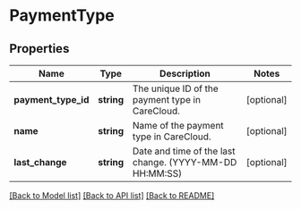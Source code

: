 # PaymentType

## Properties
Name | Type | Description | Notes
------------ | ------------- | ------------- | -------------
**payment_type_id** | **string** | The unique ID of the payment type in CareCloud. | [optional] 
**name** | **string** | Name of the payment type in CareCloud. | [optional] 
**last_change** | **string** | Date and time of the last change. (YYYY-MM-DD HH:MM:SS) | [optional] 

[[Back to Model list]](../../README.md#documentation-for-models) [[Back to API list]](../../README.md#documentation-for-api-endpoints) [[Back to README]](../../README.md)


